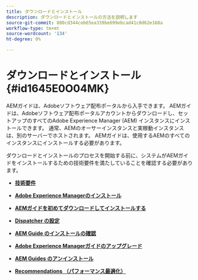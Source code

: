 ```yaml
---
title: ダウンロードとインストール
description: ダウンロードとインストールの方法を説明します
source-git-commit: 880cd344ceb65ea339be699ebcad41c0d62e168a
workflow-type: tm+mt
source-wordcount: '134'
ht-degree: 0%

---
```


# ダウンロードとインストール {#id1645E0O04MK}

AEMガイドは、Adobeソフトウェア配布ポータルから入手できます。 AEMガイドは、Adobeソフトウェア配布ポータルアカウントからダウンロードし、セットアップのすべてのAdobe Experience Manager \(AEM\) インスタンスにインストールできます。 通常、AEMのオーサーインスタンスと実稼動インスタンスは、別のサーバーでホストされます。 AEMガイドは、使用するAEMのすべてのインスタンスにインストールする必要があります。

ダウンロードとインストールのプロセスを開始する前に、システムがAEMガイドをインストールするための技術要件を満たしていることを確認する必要があります。

- **[技術要件](download-install-technical-requirements.md)**

- **[Adobe Experience Managerのインストール](download-install-aem.md)**

- **[AEMガイドを初めてダウンロードしてインストールする](download-install-aemg-first-time.md)**

- **[Dispatcher の設定](download-install-configure-dispatcher.md)**

- **[AEM Guide のインストールの確認](download-install-verify-aemg-installation.md)**

- **[Adobe Experience Managerガイドのアップグレード](upgrade-xml-documentation.md)**

- **[AEM Guides のアンインストール](download-install-unistall-aemg.md)**

- **[Recommendations （パフォーマンス最適化）](download-install-recommend-perf-optimiz.md)**
